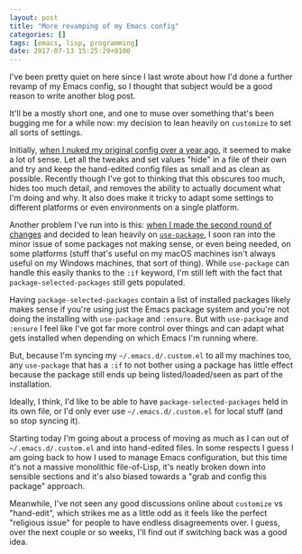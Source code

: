 ```yaml
---
layout: post
title: "More revamping of my Emacs config"
categories: []
tags: [emacs, lisp, programming]
date: 2017-07-13 15:25:29+0100
---
```


I've been pretty quiet on here since I last wrote about how I'd done a
further revamp of my Emacs config, so I thought that subject would be a good
reason to write another blog post.

It'll be a mostly short one, and one to muse over something that's been
bugging me for a while now: my decision to lean heavily on `customize` to
set all sorts of settings.

Initially,
[when I nuked my original config over a year ago](/2016/05/26/starting_fresh_with_gnu_emacs.html),
it seemed to make a lot of sense. Let all the tweaks and set values "hide"
in a file of their own and try and keep the hand-edited config files as
small and as clean as possible. Recently though I've got to thinking that
this obscures too much, hides too much detail, and removes the ability to
actually document what I'm doing and why. It also does make it tricky to
adapt some settings to different platforms or even environments on a single
platform.

Another problem I've run into is
this:
[when I made the second round of changes](/2017/04/01/another_revamp_of_my_emacs_config.html) and
decided to lean heavily
on [`use-package`](https://github.com/jwiegley/use-package), I soon ran into
the minor issue of some packages not making sense, or even being needed, on
some platforms (stuff that's useful on my macOS machines isn't always useful
on my Windows machines, that sort of thing). While `use-package` can handle
this easily thanks to the `:if` keyword, I'm still left with the fact that
`package-selected-packages` still gets populated.

Having `package-selected-packages` contain a list of installed packages
likely makes sense if you're using just the Emacs package system and you're
not doing the installing with `use-package` and `:ensure`. But with
`use-package` and `:ensure` I feel like I've got far more control over
things and can adapt what gets installed when depending on which Emacs I'm
running where.

But, because I'm syncing my `~/.emacs.d/.custom.el` to all my machines too, any
`use-package` that has a `:if` to not bother using a package has little
effect because the package still ends up being listed/loaded/seen as part of
the installation.

Ideally, I think, I'd like to be able to have `package-selected-packages`
held in its own file, or I'd only ever use `~/.emacs.d/.custom.el` for local
stuff (and so stop syncing it).

Starting today I'm going about a process of moving as much as I can out of
`~/.emacs.d/.custom.el` and into hand-edited files. In some respects I guess
I am going back to how I used to manage Emacs configuration, but this time
it's not a massive monolithic file-of-Lisp, it's neatly broken down into
sensible sections and it's also biased towards a "grab and config this
package" approach.

Meanwhile, I've not seen any good discussions online about `customize` vs
"hand-edit", which strikes me as a little odd as it feels like the perfect
"religious issue" for people to have endless disagreements over. I guess,
over the next couple or so weeks, I'll find out if switching back was a good
idea.
